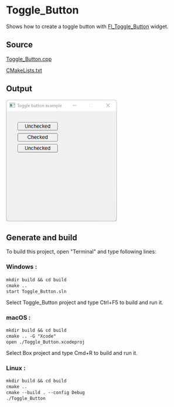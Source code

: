 # Toggle_Button

Shows how to create a toggle button with [Fl_Toggle_Button](https://www.fltk.org/doc-1.3/classFl__Toggle__Button.html) widget.

## Source

[Toggle_Button.cpp](Toggle_Button.cpp)

[CMakeLists.txt](CMakeLists.txt)

## Output

![output](../../../docs/Pictures/Examples/Toggle_Button.png)

## Generate and build

To build this project, open "Terminal" and type following lines:

### Windows :

``` shell
mkdir build && cd build
cmake .. 
start Toggle_Button.sln
```

Select Toggle_Button project and type Ctrl+F5 to build and run it.

### macOS :

``` shell
mkdir build && cd build
cmake .. -G "Xcode"
open ./Toggle_Button.xcodeproj
```

Select Box project and type Cmd+R to build and run it.

### Linux :

``` shell
mkdir build && cd build
cmake .. 
cmake --build . --config Debug
./Toggle_Button
```
